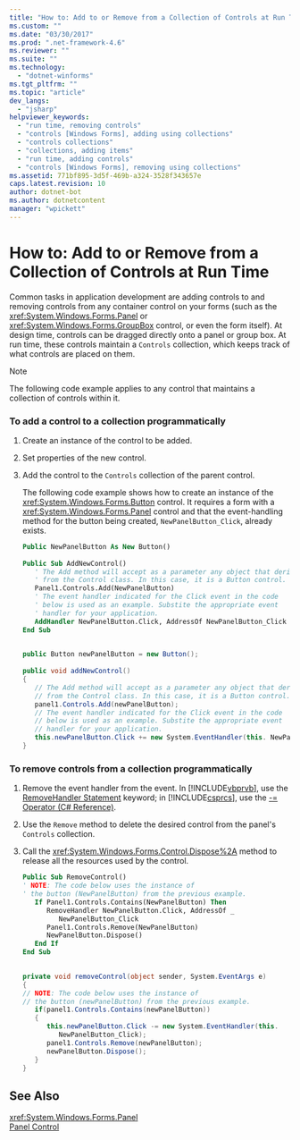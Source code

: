 ```yaml
---
title: "How to: Add to or Remove from a Collection of Controls at Run Time | Microsoft Docs"
ms.custom: ""
ms.date: "03/30/2017"
ms.prod: ".net-framework-4.6"
ms.reviewer: ""
ms.suite: ""
ms.technology: 
  - "dotnet-winforms"
ms.tgt_pltfrm: ""
ms.topic: "article"
dev_langs: 
  - "jsharp"
helpviewer_keywords: 
  - "run time, removing controls"
  - "controls [Windows Forms], adding using collections"
  - "controls collections"
  - "collections, adding items"
  - "run time, adding controls"
  - "controls [Windows Forms], removing using collections"
ms.assetid: 771bf895-3d5f-469b-a324-3528f343657e
caps.latest.revision: 10
author: dotnet-bot
ms.author: dotnetcontent
manager: "wpickett"
---
```

# How to: Add to or Remove from a Collection of Controls at Run Time
Common tasks in application development are adding controls to and removing controls from any container control on your forms (such as the <xref:System.Windows.Forms.Panel> or <xref:System.Windows.Forms.GroupBox> control, or even the form itself). At design time, controls can be dragged directly onto a panel or group box. At run time, these controls maintain a `Controls` collection, which keeps track of what controls are placed on them.  
  
> [!NOTE]
>  The following code example applies to any control that maintains a collection of controls within it.  
  
### To add a control to a collection programmatically  
  
1.  Create an instance of the control to be added.  
  
2.  Set properties of the new control.  
  
3.  Add the control to the `Controls` collection of the parent control.  
  
     The following code example shows how to create an instance of the <xref:System.Windows.Forms.Button> control. It requires a form with a <xref:System.Windows.Forms.Panel> control and that the event-handling method for the button being created, `NewPanelButton_Click`, already exists.  
  
    ```vb  
    Public NewPanelButton As New Button()  
  
    Public Sub AddNewControl()  
       ' The Add method will accept as a parameter any object that derives  
       ' from the Control class. In this case, it is a Button control.  
       Panel1.Controls.Add(NewPanelButton)  
       ' The event handler indicated for the Click event in the code   
       ' below is used as an example. Substite the appropriate event  
       ' handler for your application.  
       AddHandler NewPanelButton.Click, AddressOf NewPanelButton_Click  
    End Sub  
  
    ```  
  
    ```csharp  
    public Button newPanelButton = new Button();  
  
    public void addNewControl()  
    {   
       // The Add method will accept as a parameter any object that derives  
       // from the Control class. In this case, it is a Button control.  
       panel1.Controls.Add(newPanelButton);  
       // The event handler indicated for the Click event in the code   
       // below is used as an example. Substite the appropriate event  
       // handler for your application.  
       this.newPanelButton.Click += new System.EventHandler(this. NewPanelButton_Click);  
    }  
    ```  
  
### To remove controls from a collection programmatically  
  
1.  Remove the event handler from the event. In [!INCLUDE[vbprvb](../../../../includes/vbprvb-md.md)], use the [RemoveHandler Statement](~/docs/visual-basic/language-reference/statements/removehandler-statement.md) keyword; in [!INCLUDE[csprcs](../../../../includes/csprcs-md.md)], use the [-= Operator (C# Reference)](~/docs/csharp/language-reference/operators/subtraction-assignment-operator.md).  
  
2.  Use the `Remove` method to delete the desired control from the panel's `Controls` collection.  
  
3.  Call the <xref:System.Windows.Forms.Control.Dispose%2A> method to release all the resources used by the control.  
  
    ```vb  
    Public Sub RemoveControl()  
    ' NOTE: The code below uses the instance of   
    ' the button (NewPanelButton) from the previous example.  
       If Panel1.Controls.Contains(NewPanelButton) Then  
          RemoveHandler NewPanelButton.Click, AddressOf _   
             NewPanelButton_Click  
          Panel1.Controls.Remove(NewPanelButton)  
          NewPanelButton.Dispose()  
       End If  
    End Sub  
  
    ```  
  
    ```csharp  
    private void removeControl(object sender, System.EventArgs e)  
    {  
    // NOTE: The code below uses the instance of   
    // the button (newPanelButton) from the previous example.  
       if(panel1.Controls.Contains(newPanelButton))  
       {  
          this.newPanelButton.Click -= new System.EventHandler(this.   
             NewPanelButton_Click);  
          panel1.Controls.Remove(newPanelButton);  
          newPanelButton.Dispose();  
       }  
    }  
    ```  
  
## See Also  
 <xref:System.Windows.Forms.Panel>   
 [Panel Control](../../../../docs/framework/winforms/controls/panel-control-windows-forms.md)
